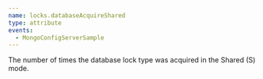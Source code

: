 ```yaml
---
name: locks.databaseAcquireShared
type: attribute
events:
  - MongoConfigServerSample
---
```


The number of times the database lock type was acquired in the Shared (S) mode.